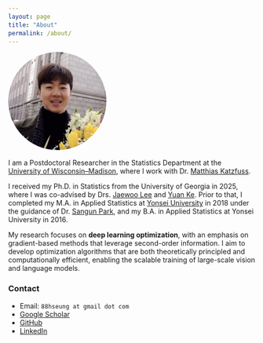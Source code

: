 ```yaml
---
layout: page
title: "About"
permalink: /about/
---
```


<img src="assets/images/Profile.jpg" alt="Hyunseok Seung" style="width:200px; border-radius:50%;">



I am a Postdoctoral Researcher in the Statistics Department at the [University of Wisconsin–Madison](https://stat.wisc.edu/), where I work with 
Dr. [Matthias Katzfuss](https://sites.google.com/view/katzfuss/home?authuser=0).

I received my Ph.D. in Statistics from the University of Georgia in 2025, where I was co-advised by 
Drs. [Jaewoo Lee](https://www.ai.uga.edu/directory/people/jaewoo-lee) and [Yuan Ke](https://yuan-ke.github.io/). 
Prior to that, I completed my M.A. in Applied Statistics at [Yonsei University](https://devcms.yonsei.ac.kr/stat_en/index.do) in 2018 
under the guidance of Dr. [Sangun Park](https://devcms.yonsei.ac.kr/faculty/name_search.do?mode=view&userId=CmRXJlwS0DJ2cQUfMSCViw%3D%3D&sosokcd=0000203), 
and my B.A. in Applied Statistics at Yonsei University in 2016.

My research focuses on **deep learning optimization**, with an emphasis on gradient-based methods that leverage second-order information. 
I aim to develop optimization algorithms that are both theoretically principled and computationally efficient, enabling the scalable training of large-scale vision and language models.


### Contact
- Email: `88hseung at gmail dot com`
- [Google Scholar](https://scholar.google.com/citations?user=qgzaJCcAAAAJ&hl=en)
- [GitHub](https://github.com/hseung88)
- [LinkedIn](https://www.linkedin.com/in/hseung/)